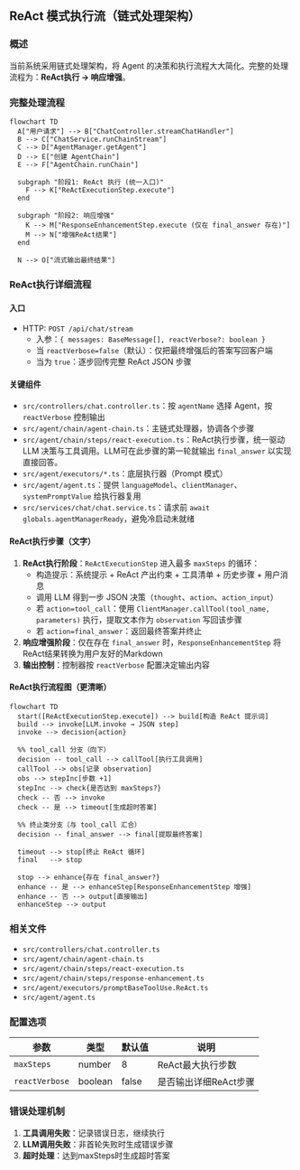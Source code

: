 ## ReAct 模式执行流（链式处理架构）

### 概述
当前系统采用链式处理架构，将 Agent 的决策和执行流程大大简化。完整的处理流程为：**ReAct执行 → 响应增强**。

### 完整处理流程

```mermaid
flowchart TD
  A["用户请求"] --> B["ChatController.streamChatHandler"]
  B --> C["ChatService.runChainStream"]
  C --> D["AgentManager.getAgent"]
  D --> E["创建 AgentChain"]
  E --> F["AgentChain.runChain"]

  subgraph "阶段1: ReAct 执行 (统一入口)"
    F --> K["ReActExecutionStep.execute"]
  end

  subgraph "阶段2: 响应增强"
    K --> M["ResponseEnhancementStep.execute (仅在 final_answer 存在)"]
    M --> N["增强ReAct结果"]
  end

  N --> O["流式输出最终结果"]
```

### ReAct执行详细流程

#### 入口
- HTTP: `POST /api/chat/stream`
  - 入参：`{ messages: BaseMessage[], reactVerbose?: boolean }`
  - 当 `reactVerbose=false`（默认）：仅把最终增强后的答案写回客户端
  - 当为 `true`：逐步回传完整 ReAct JSON 步骤

#### 关键组件
- `src/controllers/chat.controller.ts`：按 `agentName` 选择 Agent，按 `reactVerbose` 控制输出
- `src/agent/chain/agent-chain.ts`：主链式处理器，协调各个步骤
- `src/agent/chain/steps/react-execution.ts`：ReAct执行步骤，统一驱动 LLM 决策与工具调用。LLM可在此步骤的第一轮就输出 `final_answer` 以实现直接回答。
- `src/agent/executors/*.ts`：底层执行器（Prompt 模式）
- `src/agent/agent.ts`：提供 `languageModel`、`clientManager`、`systemPromptValue` 给执行器复用
- `src/services/chat/chat.service.ts`：请求前 `await globals.agentManagerReady`，避免冷启动未就绪

#### ReAct执行步骤（文字）
1. **ReAct执行阶段**：`ReActExecutionStep` 进入最多 `maxSteps` 的循环：
   - 构造提示：系统提示 + ReAct 产出约束 + 工具清单 + 历史步骤 + 用户消息
   - 调用 LLM 得到一步 JSON 决策（`thought`、`action`、`action_input`）
   - 若 `action=tool_call`：使用 `ClientManager.callTool(tool_name, parameters)` 执行，提取文本作为 `observation` 写回该步骤
   - 若 `action=final_answer`：返回最终答案并终止
2. **响应增强阶段**：仅在存在 `final_answer` 时，`ResponseEnhancementStep` 将ReAct结果转换为用户友好的Markdown
3. **输出控制**：控制器按 `reactVerbose` 配置决定输出内容

#### ReAct执行流程图（更清晰）
```mermaid
flowchart TD
  start([ReActExecutionStep.execute]) --> build[构造 ReAct 提示词]
  build --> invoke[LLM.invoke → JSON step]
  invoke --> decision{action}

  %% tool_call 分支（向下）
  decision -- tool_call --> callTool[执行工具调用]
  callTool --> obs[记录 observation]
  obs --> stepInc[步数 +1]
  stepInc --> check{是否达到 maxSteps?}
  check -- 否 --> invoke
  check -- 是 --> timeout[生成超时答案]

  %% 终止类分支（与 tool_call 汇合）
  decision -- final_answer --> final[提取最终答案]

  timeout --> stop[终止 ReAct 循环]
  final   --> stop

  stop --> enhance{存在 final_answer?}
  enhance -- 是 --> enhanceStep[ResponseEnhancementStep 增强]
  enhance -- 否 --> output[直接输出]
  enhanceStep --> output
```

<!-- 仅保留 Prompt 模式；Function 模式已移除 -->

### 相关文件
- `src/controllers/chat.controller.ts`
- `src/agent/chain/agent-chain.ts`
- `src/agent/chain/steps/react-execution.ts`
- `src/agent/chain/steps/response-enhancement.ts`
- `src/agent/executors/promptBaseToolUse.ReAct.ts`
- `src/agent/agent.ts`

### 配置选项

| 参数 | 类型 | 默认值 | 说明 |
|------|------|--------|------|
| `maxSteps` | number | 8 | ReAct最大执行步数 |
| `reactVerbose` | boolean | false | 是否输出详细ReAct步骤 |

### 错误处理机制

1. **工具调用失败**：记录错误日志，继续执行
2. **LLM调用失败**：非首轮失败时生成错误步骤
3. **超时处理**：达到maxSteps时生成超时答案
